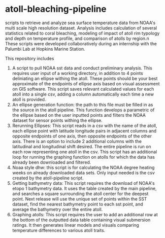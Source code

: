 # atoll-bleaching-pipeline
scripts to retrieve and analyze sea surface temperature data from NOAA's multi scale high resolution dataset. Analysis includes calculation of several statistics related to coral bleaching, modeling of impact of atoll rim typology and depth on temperature profile, and comparison of atolls by region.n
These scripts were developed collaboratively during an internship with the Palumbi Lab at Hopkins Marine Station.

This repository includes 
1. A script to pull NOAA sst data and conduct preliminary analysis. This requires user input of a working directory, in addition to 4 points deliniating an ellipse withing the atoll.
These points should be your best approximate of the endpoints of ellipse axis based on visual assessment on GIS software. This script saves relevant calculated values for each atoll into
a single csv, adding a column automatically each time a new atoll is provided.
2. An ellipse generation function: the path to this file must be filled in as the source in the atoll pipeline. This function develops a parametric of the ellipse based on the user inputted
points and filters the NOAA dataset for sensor points withing the ellipse.
3. Rerunning Ellipses: This script reads in a csv with the name of the atoll, each ellipse point with latitude longitude pairs in adjacent columns and opposite endpoints of one axis, then opposite
endpoints of the other axis. There is an option to include 2 additional columns with the latitudinal and longitudinal shift desired. The entire pipeline is run on each row representing one atoll in the csv.
This script has an additional loop for running the graphing function on atolls for which the data has already been downloaded and filtered.
4. Noaa style dhw: this script is for calculating the NOAA degree heating weeks on already downloaded data sets. Only input needed is the csv created by the atoll-pipeline script.
5. Getting bathymetry data: This script requires the download of NOAA's etopo 1 bathymetry data. It uses the table created by the main pipeline, and searches a square surrounding the atoll center
for the deepest point. Next release will use the unique set of points within the SST dataset, find the nearest bathymetry point to each sst point, and average the bathymetry over the entire atoll.
6. Graphing atolls: This script requires the user to add an additional row at the bottom of the outputted data table containing visual submersion ratings. It then generates linear models and visuals
comparing temperature differences to various atoll traits.
